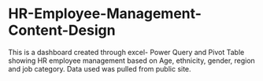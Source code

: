 # HR-Employee-Management-Content-Design
This is a dashboard created through excel- Power Query and Pivot Table showing HR employee management based on Age, ethnicity, gender, region and job category. Data used was pulled from public site.

